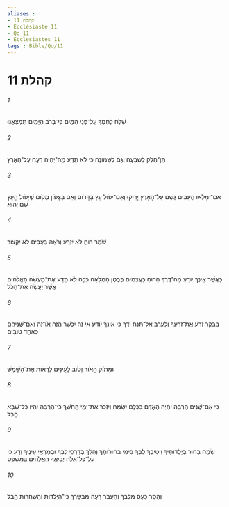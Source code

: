 ```yaml
---
aliases : 
- קהלת 11
- Ecclésiaste 11
- Qo 11
- Ecclesiastes 11
tags : Bible/Qo/11
---
```


# קהלת 11

###### 1
שַׁלַּח לַחְמְךָ עַל־פְּנֵי הַמָּיִם כִּי־בְרֹב הַיָּמִים תִּמְצָאֶנּוּ׃
###### 2
תֶּן־חֵלֶק לְשִׁבְעָה וְגַם לִשְׁמֹונָה כִּי לֹא תֵדַע מַה־יִּהְיֶה רָעָה עַל־הָאָרֶץ׃
###### 3
אִם־יִמָּלְאוּ הֶעָבִים גֶּשֶׁם עַל־הָאָרֶץ יָרִיקוּ וְאִם־יִפֹּול עֵץ בַּדָּרֹום וְאִם בַּצָּפֹון מְקֹום שֶׁיִּפֹּול הָעֵץ שָׁם יְהוּא׃
###### 4
שֹׁמֵר רוּחַ לֹא יִזְרָע וְרֹאֶה בֶעָבִים לֹא יִקְצֹור׃
###### 5
כַּאֲשֶׁר אֵינְךָ יֹודֵעַ מַה־דֶּרֶךְ הָרוּחַ כַּעֲצָמִים בְּבֶטֶן הַמְּלֵאָה כָּכָה לֹא תֵדַע אֶת־מַעֲשֵׂה הָאֱלֹהִים אֲשֶׁר יַעֲשֶׂה אֶת־הַכֹּל׃
###### 6
בַּבֹּקֶר זְרַע אֶת־זַרְעֶךָ וְלָעֶרֶב אַל־תַּנַּח יָדֶךָ כִּי אֵינְךָ יֹודֵע אֵי זֶה יִכְשָׁר הֲזֶה אֹו־זֶה וְאִם־שְׁנֵיהֶם כְּאֶחָד טֹובִים׃
###### 7
וּמָתֹוק הָאֹור וְטֹוב לַעֵינַיִם לִרְאֹות אֶת־הַשָּׁמֶשׁ׃
###### 8
כִּי אִם־שָׁנִים הַרְבֵּה יִחְיֶה הָאָדָם בְּכֻלָּם יִשְׂמָח וְיִזְכֹּר אֶת־יְמֵי הַחֹשֶׁךְ כִּי־הַרְבֵּה יִהְיוּ כָּל־שֶׁבָּא הָבֶל׃
###### 9
שְׂמַח בָּחוּר בְּיַלְדוּתֶיךָ וִיטִיבְךָ לִבְּךָ בִּימֵי בְחוּרֹותֶךָ וְהַלֵּךְ בְּדַרְכֵי לִבְּךָ וּבְמַרְאֵי עֵינֶיךָ וְדָע כִּי עַל־כָּל־אֵלֶּה יְבִיאֲךָ הָאֱלֹהִים בַּמִּשְׁפָּט׃
###### 10
וְהָסֵר כַּעַס מִלִּבֶּךָ וְהַעֲבֵר רָעָה מִבְּשָׂרֶךָ כִּי־הַיַּלְדוּת וְהַשַּׁחֲרוּת הָבֶל׃
